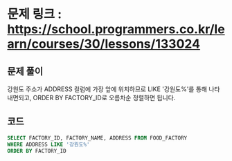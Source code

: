 # 문제 링크 : https://school.programmers.co.kr/learn/courses/30/lessons/133024

## 문제 풀이 
강원도 주소가 ADDRESS 컬럼에 가장 앞에 위치하므로 LIKE '강원도%'를 통해 나타내면되고, ORDER BY FACTORY_ID로 오름차순 정렬하면 됩니다.

## 코드
```sql
SELECT FACTORY_ID, FACTORY_NAME, ADDRESS FROM FOOD_FACTORY
WHERE ADDRESS LIKE '강원도%'
ORDER BY FACTORY_ID
```